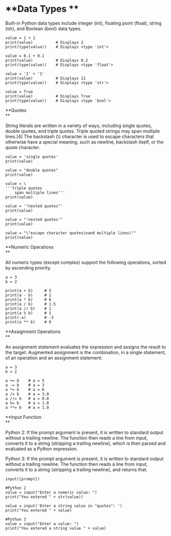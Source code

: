 # **Data Types  **

Built-in Python data types include integer \(int\), floating point \(float\), string \(str\), and Boolean \(bool\) data types.

```
value = 1 + 1
print(value)          # Displays 2
print(type(value))    # Displays <type 'int'>

value = 0.1 + 0.1
print(value)          # Displays 0.2 
print(type(value))    # Displays <type 'float'>

value = '1' + '1'
print(value)          # Displays 11
print(type(value))    # Displays <type 'str'>

value = True
print(value)          # Displays True
print(type(value))    # Displays <type 'bool'>
```



**Quotes      
**

String literals are written in a variety of ways, including single quotes, double quotes, and triple quotes. Triple quoted strings may span multiple lines.\[4\] The backslash \(\\) character is used to escape characters that otherwise have a special meaning, such as newline, backslash itself, or the quote character.

```
value = 'single quotes'
print(value)

value = "double quotes"
print(value)

value = \
'''triple quotes
    span multiple lines'''
print(value)

value = '"nested quotes"'
print(value)

value = "'nested quotes'"
print(value)

value = "\"escape character quotes\nand multiple lines\""
print(value)
```

**Numeric Operations      
**

All numeric types \(except complex\) support the following operations, sorted by ascending priority.

```
a = 3
b = 2

print(a + b)     # 5
print(a - b)     # 1
print(a * b)     # 6
print(a / b)     # 1.5
print(a // b)    # 1
print(a % b)     # 1
print(-a)        # -3
print(a ** b)    # 9
```

**Assignment Operations      
**

An assignment statement evaluates the expression and assigns the result to the target. Augmented assignment is the combination, in a single statement, of an operation and an assignment statement.

```
a = 3
b = 2

a += b    # a = 5
a -= b    # a = 3
a *= b    # a = 6
a /= b    # a = 3.0
a //= b   # a = 0.0
a %= b    # a = 1.0
a **= b   # a = 1.0
```

**Input Function      
**

Python 2: If the prompt argument is present, it is written to standard output without a trailing newline. The function then reads a line from input, converts it to a string \(stripping a trailing newline\), which is then parsed and evaluated as a Python expression.

Python 3: If the prompt argument is present, it is written to standard output without a trailing newline. The function then reads a line from input, converts it to a string \(stripping a trailing newline\), and returns that.

```
input([prompt])

#Python 2
value = input("Enter a numeric value: ")
print("You entered " + str(value))

value = input('Enter a string value in "quotes": ')
print("You entered " + value)

#Python 3
value = input("Enter a value: ")
print("You entered a string value " + value)
```




